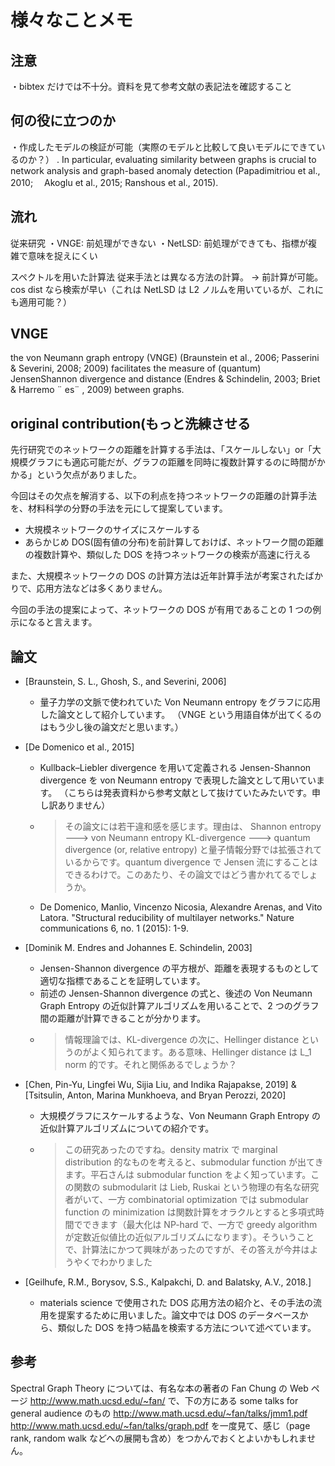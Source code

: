 # 様々なことメモ

## 注意

・bibtex だけでは不十分。資料を見て参考文献の表記法を確認すること

## 何の役に立つのか

・作成したモデルの検証が可能（実際のモデルと比較して良いモデルにできているのか？）
. In particular, evaluating similarity between graphs is crucial to network analysis and
graph-based anomaly detection (Papadimitriou et al., 2010;　 Akoglu et al., 2015; Ranshous et al., 2015).

## 流れ

従来研究
・VNGE: 前処理ができない
・NetLSD: 前処理ができても、指標が複雑で意味を捉えにくい

スペクトルを用いた計算法
従来手法とは異なる方法の計算。
→ 前計算が可能。cos dist なら検索が早い（これは NetLSD は L2 ノルムを用いているが、これにも適用可能？）

## VNGE

the von Neumann graph entropy (VNGE) (Braunstein et al., 2006; Passerini & Severini,
2008; 2009) facilitates the measure of (quantum) JensenShannon divergence and distance (Endres & Schindelin,
2003; Briet & Harremo ¨ es¨ , 2009) between graphs.

## original contribution(もっと洗練させる

先行研究でのネットワークの距離を計算する手法は、「スケールしない」or「大規模グラフにも適応可能だが、グラフの距離を同時に複数計算するのに時間がかかる」という欠点がありました。

今回はその欠点を解消する、以下の利点を持つネットワークの距離の計算手法を、材料科学の分野の手法を元にして提案しています。

- 大規模ネットワークのサイズにスケールする
- あらかじめ DOS(固有値の分布)を前計算しておけば、ネットワーク間の距離の複数計算や、類似した DOS を持つネットワークの検索が高速に行える

また、大規模ネットワークの DOS の計算方法は近年計算手法が考案されたばかりで、応用方法などは多くありません。

今回の手法の提案によって、ネットワークの DOS が有用であることの 1 つの例示になると言えます。

## 論文

- [Braunstein, S. L., Ghosh, S., and Severini, 2006]

  - 量子力学の文脈で使われていた Von Neumann entropy をグラフに応用した論文として紹介しています。
    （VNGE という用語自体が出てくるのはもう少し後の論文だと思います。）

- [De Domenico et al., 2015]

  - Kullback–Liebler divergence を用いて定義される Jensen-Shannon divergence を von Neumann entropy で表現した論文として用いています。
    （こちらは発表資料から参考文献として抜けていたみたいです。申し訳ありません）

  - > その論文には若干違和感を感じます。理由は、
    > Shannon entropy ---> von Neumann entropy
    > KL-divergence ---> quantum divergence
    > (or, relative entropy)
    > と量子情報分野では拡張されているからです。quantum divergence で Jensen 流にすることはできるわけで。このあたり、その論文ではどう書かれてるでしょうか。

  - De Domenico, Manlio, Vincenzo Nicosia, Alexandre Arenas, and Vito Latora. "Structural reducibility of multilayer networks." Nature communications 6, no. 1 (2015): 1-9.

- [Dominik M. Endres and Johannes E. Schindelin, 2003]

  - Jensen-Shannon divergence の平方根が、距離を表現するものとして適切な指標であることを証明しています。
  - 前述の Jensen-Shannon divergence の式と、後述の Von Neumann Graph Entropy の近似計算アルゴリズムを用いることで、2 つのグラフ間の距離が計算できることが分かります。
  - > 情報理論では、KL-divergence の次に、Hellinger distance というのがよく知られてます。ある意味、Hellinger distance は L_1 norm 的です。それと関係あるでしょうか？

- [Chen, Pin-Yu, Lingfei Wu, Sijia Liu, and Indika Rajapakse, 2019] & [Tsitsulin, Anton, Marina Munkhoeva, and Bryan Perozzi, 2020]

  - 大規模グラフにスケールするような、Von Neumann Graph Entropy の近似計算アルゴリズムについての紹介です。
  - > この研究あったのですね。density matrix で marginal distribution 的なものを考えると、submodular function が出てきます。平石さんは submodular function をよく知っています。この関数の submodularit は Lieb, Ruskai という物理の有名な研究者がいて、一方 combinatorial optimization では submodular function の minimization は関数計算をオラクルとすると多項式時間でできます（最大化は NP-hard で、一方で greedy algorithm が定数近似値比の近似アルゴリズムになります）。そういうことで、計算法にかつて興味があったのですが、その答えが今井はようやくでわかりました

- [Geilhufe, R.M., Borysov, S.S., Kalpakchi, D. and Balatsky, A.V., 2018.]
  - materials science で使用された DOS 応用方法の紹介と、その手法の流用を提案するために用いました。論文中では DOS のデータベースから、類似した DOS を持つ結晶を検索する方法について述べています。

## 参考

Spectral Graph Theory については、有名な本の著者の Fan Chung の Web ページ
http://www.math.ucsd.edu/~fan/
で、下の方にある some talks for general audience のもの
http://www.math.ucsd.edu/~fan/talks/jmm1.pdf
http://www.math.ucsd.edu/~fan/talks/graph.pdf
を一度見て、感じ（page rank, random
walk などへの展開も含め）をつかんでおくとよいかもしれません。
